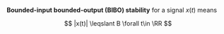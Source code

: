 **Bounded-input bounded-output (BIBO) stability** for a signal $x(t)$ means 

$$
|x(t)| \leqslant B \forall t\in \RR
$$